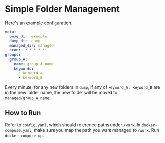 # Simple Folder Management
Here's an example configuration.
```yaml
meta:
  base_dir: example
  dump_dir: dump
  managed_dir: managed
  cron: '* * * * *'
groups:
  group_A:
    name: group_A_name
    keywords:
      - keyword_A
      - keyword_B
```
Every minute, for any new folders in `dump`, if any of `keyword_A, keyword_B` are in the new folder name, the new folder will be moved to `managed/group_A_name`.

## How to Run
Refer to `config.yaml`, which should reference paths under `/work`.
In `docker-compose.yaml`, make sure you map the path you want managed to `/work`.
Run `docker-compose up`.

